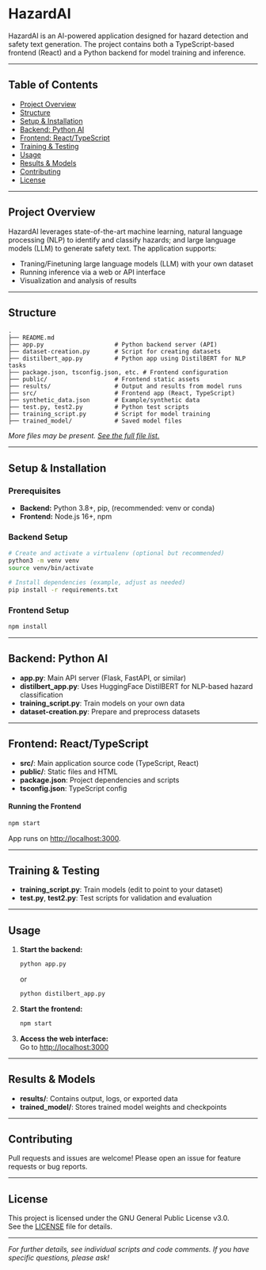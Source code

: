# HazardAI

HazardAI is an AI-powered application designed for hazard detection and safety text generation. The project contains both a TypeScript-based frontend (React) and a Python backend for model training and inference.

---

## Table of Contents

- [Project Overview](#project-overview)
- [Structure](#structure)
- [Setup & Installation](#setup--installation)
- [Backend: Python AI](#backend-python-ai)
- [Frontend: React/TypeScript](#frontend-reacttypescript)
- [Training & Testing](#training--testing)
- [Usage](#usage)
- [Results & Models](#results--models)
- [Contributing](#contributing)
- [License](#license)

---

## Project Overview

HazardAI leverages state-of-the-art machine learning, natural language processing (NLP) to identify and classify hazards; and large language models (LLM) to generate safety text. The application supports:
- Traning/Finetuning large language models (LLM) with your own dataset
- Running inference via a web or API interface
- Visualization and analysis of results

---

## Structure

```
.
├── README.md
├── app.py                    # Python backend server (API)
├── dataset-creation.py       # Script for creating datasets
├── distilbert_app.py         # Python app using DistilBERT for NLP tasks
├── package.json, tsconfig.json, etc. # Frontend configuration
├── public/                   # Frontend static assets
├── results/                  # Output and results from model runs
├── src/                      # Frontend app (React, TypeScript)
├── synthetic_data.json       # Example/synthetic data
├── test.py, test2.py         # Python test scripts
├── training_script.py        # Script for model training
├── trained_model/            # Saved model files
```
*More files may be present. [See the full file list.](https://github.com/parthkadiya772/HazardAI/tree/main)*

---

## Setup & Installation

### Prerequisites

- **Backend:** Python 3.8+, pip, (recommended: venv or conda)
- **Frontend:** Node.js 16+, npm

### Backend Setup

```bash
# Create and activate a virtualenv (optional but recommended)
python3 -m venv venv
source venv/bin/activate

# Install dependencies (example, adjust as needed)
pip install -r requirements.txt
```

### Frontend Setup

```bash
npm install
```

---

## Backend: Python AI

- **app.py**: Main API server (Flask, FastAPI, or similar)
- **distilbert_app.py**: Uses HuggingFace DistilBERT for NLP-based hazard classification
- **training_script.py**: Train models on your own data
- **dataset-creation.py**: Prepare and preprocess datasets

---

## Frontend: React/TypeScript

- **src/**: Main application source code (TypeScript, React)
- **public/**: Static files and HTML
- **package.json**: Project dependencies and scripts
- **tsconfig.json**: TypeScript config

#### Running the Frontend

```bash
npm start
```
App runs on [http://localhost:3000](http://localhost:3000).

---

## Training & Testing

- **training_script.py**: Train models (edit to point to your dataset)
- **test.py**, **test2.py**: Test scripts for validation and evaluation

---

## Usage

1. **Start the backend:**  
   ```bash
   python app.py
   ```
   or
   ```bash
   python distilbert_app.py
   ```

2. **Start the frontend:**  
   ```bash
   npm start
   ```

3. **Access the web interface:**  
   Go to [http://localhost:3000](http://localhost:3000)

---

## Results & Models

- **results/**: Contains output, logs, or exported data
- **trained_model/**: Stores trained model weights and checkpoints

---

## Contributing

Pull requests and issues are welcome! Please open an issue for feature requests or bug reports.

---

## License

This project is licensed under the GNU General Public License v3.0.  
See the [LICENSE](./LICENSE) file for details.

---

*For further details, see individual scripts and code comments. If you have specific questions, please ask!*
